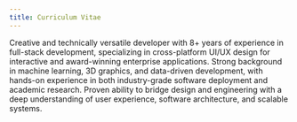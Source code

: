 ```yaml
---
title: Curriculum Vitae
---
```


Creative and technically versatile developer with 8+ years of experience in full-stack development, specializing in cross-platform UI/UX design for interactive and award-winning enterprise applications. Strong background in machine learning, 3D graphics, and data-driven development, with hands-on experience in both industry-grade software deployment and academic research. Proven ability to bridge design and engineering with a deep understanding of user experience, software architecture, and scalable systems.